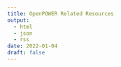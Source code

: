```yaml
---
title: OpenPOWER Related Resources
output:
  - html
  - json
  - rss
date: 2022-01-04
draft: false
---
```

